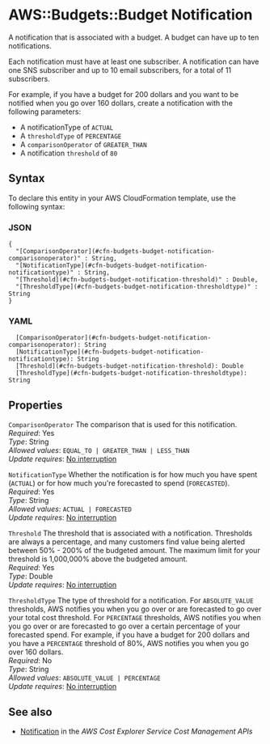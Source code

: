 # AWS::Budgets::Budget Notification<a name="aws-properties-budgets-budget-notification"></a>

A notification that is associated with a budget\. A budget can have up to ten notifications\. 

Each notification must have at least one subscriber\. A notification can have one SNS subscriber and up to 10 email subscribers, for a total of 11 subscribers\.

For example, if you have a budget for 200 dollars and you want to be notified when you go over 160 dollars, create a notification with the following parameters:
+ A notificationType of `ACTUAL` 
+ A `thresholdType` of `PERCENTAGE` 
+ A `comparisonOperator` of `GREATER_THAN` 
+ A notification `threshold` of `80` 

## Syntax<a name="aws-properties-budgets-budget-notification-syntax"></a>

To declare this entity in your AWS CloudFormation template, use the following syntax:

### JSON<a name="aws-properties-budgets-budget-notification-syntax.json"></a>

```
{
  "[ComparisonOperator](#cfn-budgets-budget-notification-comparisonoperator)" : String,
  "[NotificationType](#cfn-budgets-budget-notification-notificationtype)" : String,
  "[Threshold](#cfn-budgets-budget-notification-threshold)" : Double,
  "[ThresholdType](#cfn-budgets-budget-notification-thresholdtype)" : String
}
```

### YAML<a name="aws-properties-budgets-budget-notification-syntax.yaml"></a>

```
  [ComparisonOperator](#cfn-budgets-budget-notification-comparisonoperator): String
  [NotificationType](#cfn-budgets-budget-notification-notificationtype): String
  [Threshold](#cfn-budgets-budget-notification-threshold): Double
  [ThresholdType](#cfn-budgets-budget-notification-thresholdtype): String
```

## Properties<a name="aws-properties-budgets-budget-notification-properties"></a>

`ComparisonOperator`  <a name="cfn-budgets-budget-notification-comparisonoperator"></a>
The comparison that is used for this notification\.  
*Required*: Yes  
*Type*: String  
*Allowed values*: `EQUAL_TO | GREATER_THAN | LESS_THAN`  
*Update requires*: [No interruption](https://docs.aws.amazon.com/AWSCloudFormation/latest/UserGuide/using-cfn-updating-stacks-update-behaviors.html#update-no-interrupt)

`NotificationType`  <a name="cfn-budgets-budget-notification-notificationtype"></a>
Whether the notification is for how much you have spent \(`ACTUAL`\) or for how much you're forecasted to spend \(`FORECASTED`\)\.  
*Required*: Yes  
*Type*: String  
*Allowed values*: `ACTUAL | FORECASTED`  
*Update requires*: [No interruption](https://docs.aws.amazon.com/AWSCloudFormation/latest/UserGuide/using-cfn-updating-stacks-update-behaviors.html#update-no-interrupt)

`Threshold`  <a name="cfn-budgets-budget-notification-threshold"></a>
The threshold that is associated with a notification\. Thresholds are always a percentage, and many customers find value being alerted between 50% \- 200% of the budgeted amount\. The maximum limit for your threshold is 1,000,000% above the budgeted amount\.  
*Required*: Yes  
*Type*: Double  
*Update requires*: [No interruption](https://docs.aws.amazon.com/AWSCloudFormation/latest/UserGuide/using-cfn-updating-stacks-update-behaviors.html#update-no-interrupt)

`ThresholdType`  <a name="cfn-budgets-budget-notification-thresholdtype"></a>
The type of threshold for a notification\. For `ABSOLUTE_VALUE` thresholds, AWS notifies you when you go over or are forecasted to go over your total cost threshold\. For `PERCENTAGE` thresholds, AWS notifies you when you go over or are forecasted to go over a certain percentage of your forecasted spend\. For example, if you have a budget for 200 dollars and you have a `PERCENTAGE` threshold of 80%, AWS notifies you when you go over 160 dollars\.  
*Required*: No  
*Type*: String  
*Allowed values*: `ABSOLUTE_VALUE | PERCENTAGE`  
*Update requires*: [No interruption](https://docs.aws.amazon.com/AWSCloudFormation/latest/UserGuide/using-cfn-updating-stacks-update-behaviors.html#update-no-interrupt)

## See also<a name="aws-properties-budgets-budget-notification--seealso"></a>
+  [Notification](https://docs.aws.amazon.com/aws-cost-management/latest/APIReference/API_budgets_Notification.html) in the *AWS Cost Explorer Service Cost Management APIs* 

